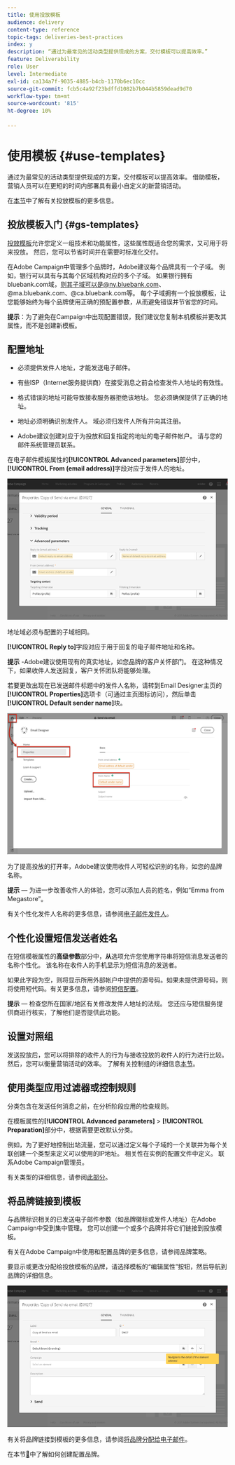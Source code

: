```yaml
---
title: 使用投放模板
audience: delivery
content-type: reference
topic-tags: deliveries-best-practices
index: y
description: “通过为最常见的活动类型提供现成的方案，交付模板可以提高效率。”
feature: Deliverability
role: User
level: Intermediate
exl-id: ca134a7f-9035-4885-b4cb-1170b6ec10cc
source-git-commit: fcb5c4a92f23bdffd1082b7b044b5859dead9d70
workflow-type: tm+mt
source-wordcount: '815'
ht-degree: 10%

---
```


# 使用模板 {#use-templates}

通过为最常见的活动类型提供现成的方案，交付模板可以提高效率。 借助模板，营销人员可以在更短的时间内部署具有最小自定义的新营销活动。

在[本节](../../start/using/marketing-activity-templates.md)中了解有关投放模板的更多信息。

## 投放模板入门 {#gs-templates}

[投放模板](../../start/using/marketing-activity-templates.md#creating-a-new-template)允许您定义一组技术和功能属性，这些属性既适合您的需求，又可用于将来投放。 然后，您可以节省时间并在需要时标准化交付。

在Adobe Campaign中管理多个品牌时，Adobe建议每个品牌具有一个子域。 例如，银行可以具有与其每个区域机构对应的多个子域。 如果银行拥有bluebank.com域，则其子域可以是@ny.bluebank.com、@ma.bluebank.com、@ca.bluebank.com等。 每个子域拥有一个投放模板，让您能够始终为每个品牌使用正确的预配置参数，从而避免错误并节省您的时间。

**提示**：为了避免在Campaign中出现配置错误，我们建议您复制本机模板并更改其属性，而不是创建新模板。

## 配置地址

* 必须提供发件人地址，才能发送电子邮件。

* 有些ISP（Internet服务提供商）在接受消息之前会检查发件人地址的有效性。

* 格式错误的地址可能导致接收服务器拒绝该地址。 您必须确保提供了正确的地址。

* 地址必须明确识别发件人。 域必须归发件人所有并向其注册。

* Adobe建议创建对应于为投放和回复指定的地址的电子邮件帐户。 请与您的邮件系统管理员联系。

在电子邮件模板属性的&#x200B;**[!UICONTROL Advanced parameters]**&#x200B;部分中，**[!UICONTROL From (email address)]**&#x200B;字段对应于发件人的地址。

![](assets/template-parameters.png)

地址域必须与配置的子域相同。

**[!UICONTROL Reply to]**&#x200B;字段对应于用于回复的电子邮件地址和名称。

**提示** -Adobe建议使用现有的真实地址，如您品牌的客户关怀部门。 在这种情况下，如果收件人发送回复，客户关怀团队将能够处理。

若要更改出现在已发送邮件标题中的发件人名称，请转到Email Designer主页的&#x200B;**[!UICONTROL Properties]**&#x200B;选项卡（可通过主页图标访问），然后单击&#x200B;**[!UICONTROL Default sender name]**&#x200B;块。

![](assets/template-content.png)

为了提高投放的打开率，Adobe建议使用收件人可轻松识别的名称，如您的品牌名称。

**提示** — 为进一步改善收件人的体验，您可以添加人员的姓名，例如“Emma from Megastore”。

有关个性化发件人名称的更多信息，请参阅[电子邮件发件人](../../designing/using/subject-line.md#email-sender)。

## 个性化设置短信发送者姓名

在短信模板属性的&#x200B;**高级参数**&#x200B;部分中，**从**&#x200B;选项允许您使用字符串将短信消息发送者的名称个性化。 该名称在收件人的手机显示为短信消息的发送者。

如果此字段为空，则将显示所用外部帐户中提供的源号码。如果未提供源号码，则将使用短代码。有关更多信息，请参阅[短信配置](../../administration/using/configuring-sms-channel.md)。

**提示** — 检查您所在国家/地区有关修改发件人地址的法规。 您还应与短信服务提供商进行核实，了解他们是否提供此功能。

## 设置对照组

发送投放后，您可以将排除的收件人的行为与接收投放的收件人的行为进行比较。 然后，您可以衡量营销活动的效率。 了解有关控制组的详细信息[本节](../../sending/using/control-group.md)。

## 使用类型应用过滤器或控制规则

分类包含在发送任何消息之前，在分析阶段应用的检查规则。

在模板属性的&#x200B;**[!UICONTROL Advanced parameters]** > **[!UICONTROL Preparation]**&#x200B;部分中，根据需要更改默认分类。

例如，为了更好地控制出站流量，您可以通过定义每个子域的一个关联并为每个关联创建一个类型来定义可以使用的IP地址。 相关性在实例的配置文件中定义。 联系Adobe Campaign管理员。

有关类型的详细信息，请参阅[此部分](../../sending/using/managing-typologies.md)。

## 将品牌链接到模板

与品牌标识相关的已发送电子邮件参数（如品牌徽标或发件人地址）在Adobe Campaign中受到集中管理。 您可以创建一个或多个品牌并将它们链接到投放模板。

有关在Adobe Campaign中使用和配置品牌的更多信息，请参阅品牌策略。

要显示或更改分配给投放模板的品牌，请选择模板的“编辑属性”按钮，然后导航到品牌的详细信息。

![](assets/template-brand.png)

有关将品牌链接到模板的更多信息，请参阅[将品牌分配给电子邮件](../../administration/using/branding.md#assigning-a-brand-to-an-email)。

在本节[&#128279;](../../administration/using/branding.md#creating-a-brand)中了解如何创建配置品牌。
